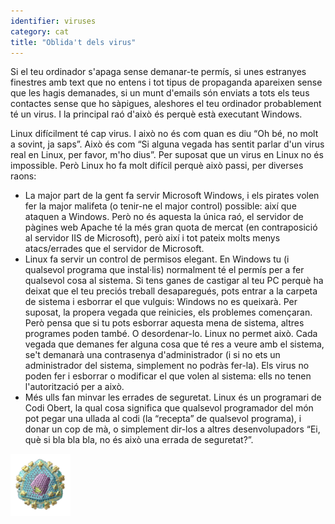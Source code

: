 ```yaml
---
identifier: viruses
category: cat
title: "Oblida't dels virus"
---
```


Si el teu ordinador s'apaga sense demanar-te permís, si unes 
estranyes finestres amb text que no entens i tot tipus de propaganda 
apareixen sense que les hagis demanades, si un munt d'emails són enviats 
a tots els teus contactes sense que ho sàpigues, aleshores el teu 
ordinador probablement té un virus. I la principal raó d'això és perquè 
està executant Windows.

Linux difícilment té cap virus. I això no és com quan es diu “Oh bé, 
no molt a sovint, ja saps”. Això és com “Si alguna vegada has sentit 
parlar d'un virus real en Linux, per favor, m'ho dius”. Per suposat que 
un virus en Linux no és impossible. Però Linux ho fa molt difícil perquè 
això passi, per diverses raons:

<ul>

<li>La major part de la gent fa servir Microsoft Windows, i els pirates 
volen fer la major malifeta (o tenir-ne el major control) possible: així 
que ataquen a Windows. Però no és aquesta la única raó, el servidor de 
pàgines web Apache té la més gran quota de mercat (en contraposició al 
servidor IIS de Microsoft), però així i tot pateix molts menys 
atacs/errades que el servidor de Microsoft.</li>

<li>Linux fa servir un control de permisos elegant. En Windows tu (i 
qualsevol programa que instal·lis) normalment té el permís per a fer 
qualsevol cosa al sistema. Si tens ganes de castigar al teu PC perquè ha 
deixat que el teu preciós treball desaparegués, pots entrar a la carpeta 
de sistema i esborrar el que vulguis: Windows no es queixarà. Per 
suposat, la propera vegada que reinicies, els problemes començaran. Però 
pensa que si tu pots esborrar aquesta mena de sistema, altres programes 
poden també. O desordenar-lo. Linux no permet això. Cada vegada que 
demanes fer alguna cosa que té res a veure amb el sistema, se't demanarà 
una contrasenya d'administrador (i si no ets un administrador del 
sistema, simplement no podràs fer-la). Els virus no poden fer i esborrar 
o modificar el que volen al sistema: ells no tenen l'autorització per a 
això.</li>

<li>Més ulls fan minvar les errades de seguretat. Linux és un programari 
de Codi Obert, la qual cosa significa que qualsevol programador del món 
pot pegar una ullada al codi (la “recepta” de qualsevol programa), i 
donar un cop de mà, o simplement dir-los a altres desenvolupadors “Ei, 
què si bla bla bla, no és això una errada de seguretat?”.</li>

</ul>

<img src="/img/viruses_thumb.png" />




